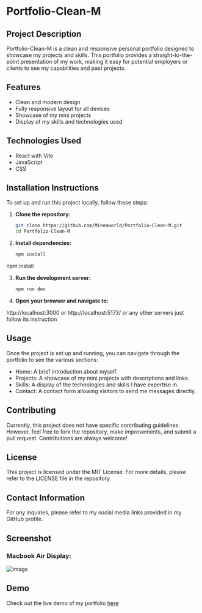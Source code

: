 # Portfolio-Clean-M

## Project Description
Portfolio-Clean-M is a clean and responsive personal portfolio designed to showcase my projects and skills. This portfolio provides a straight-to-the-point presentation of my work, making it easy for potential employers or clients to see my capabilities and past projects.

## Features
- Clean and modern design
- Fully responsive layout for all devices
- Showcase of my mini projects
- Display of my skills and technologies used

## Technologies Used
- React with Vite
- JavaScript
- CSS

## Installation Instructions
To set up and run this project locally, follow these steps:

1. **Clone the repository:**
   ```bash
   git clone https://github.com/Mineaworld/Portfolio-Clean-M.git
   cd Portfolio-Clean-M


2. **Install dependencies:**
   ```bash
   npm install


npm install

3. **Run the development server:**
    ```bash
    npm run dev
4. **Open your browser and navigate to:**

http://localhost:3000 or http://localhost:5173/ or any other servers just follow its instruction

## Usage
Once the project is set up and running, you can navigate through the portfolio to see the various sections:

- Home: A brief introduction about myself.
- Projects: A showcase of my mini projects with descriptions and links.
- Skills: A display of the technologies and skills I have expertise in.
- Contact: A contact form allowing visitors to send me messages directly. 
## Contributing
Currently, this project does not have specific contributing guidelines. However, feel free to fork the repository, make improvements, and submit a pull request. Contributions are always welcome!

## License
This project is licensed under the MIT License. For more details, please refer to the LICENSE file in the repository.

## Contact Information
For any inquiries, please refer to my social media links provided in my GitHub profile.
## Screenshot
### Macbook Air Display:
![image](https://github.com/Mineaworld/Portfolio-Clean-M/assets/170882181/809a4c3b-f3ba-4669-8428-714b250d43a5)
## Demo
Check out the live demo of my portfolio [here]()


